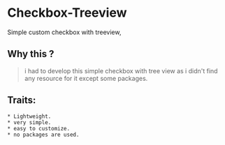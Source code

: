 # Checkbox-Treeview
Simple custom checkbox with treeview,

## Why this ?
> i had to develop this simple checkbox with tree view as i didn't find any resource for it except some packages.


## Traits:
```
* Lightweight.
* very simple.
* easy to customize.
* no packages are used.
```
